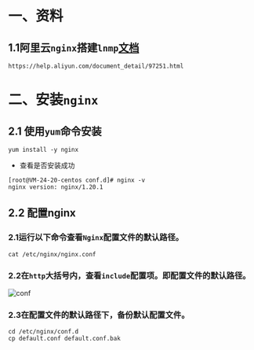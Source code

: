 # 一、资料

## 1.1阿里云`nginx`搭建`lnmp`[文档](https://help.aliyun.com/document_detail/97251.html)

```shell
https://help.aliyun.com/document_detail/97251.html
```

# 二、安装`nginx`

## 2.1 使用`yum`命令安装

```shell
yum install -y nginx
```

- 查看是否安装成功

```shell
[root@VM-24-20-centos conf.d]# nginx -v
nginx version: nginx/1.20.1
```

## 2.2 配置nginx

### 2.1运行以下命令查看`Nginx`配置文件的默认路径。

```shell
cat /etc/nginx/nginx.conf
```

### 2.2在`http`大括号内，查看`include`配置项。即配置文件的默认路径。

![conf](https://yaoliuyang-blog-images.oss-cn-beijing.aliyuncs.com/blogImages/p130116.png)

### 2.3在配置文件的默认路径下，备份默认配置文件。

```shell
cd /etc/nginx/conf.d
cp default.conf default.conf.bak
```

